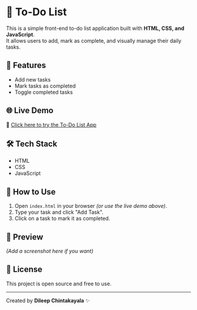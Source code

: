 # 📝 To-Do List

This is a simple front-end to-do list application built with **HTML, CSS, and JavaScript**.  
It allows users to add, mark as complete, and visually manage their daily tasks.

## 🚀 Features
- Add new tasks
- Mark tasks as completed
- Toggle completed tasks

## 🌐 Live Demo
🔗 [Click here to try the To-Do List App](https://dileepchintakayala.github.io/to-do-list/)

## 🛠️ Tech Stack
- HTML
- CSS
- JavaScript

## 📂 How to Use
1. Open `index.html` in your browser *(or use the live demo above)*.
2. Type your task and click "Add Task".
3. Click on a task to mark it as completed.

## 📸 Preview
*(Add a screenshot here if you want)*

## 📄 License
This project is open source and free to use.

---

Created by **Dileep Chintakayala** ✨
